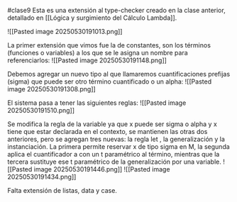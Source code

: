 #clase9
Esta es una extensión al type-checker creado en la clase anterior, detallado en [[Lógica y surgimiento del Cálculo Lambda]].

![[Pasted image 20250530191013.png]]

La primer extensión que vimos fue la de constantes, son los términos (funciones o variables) a los que se le asigna un nombre para referenciarlos:
![[Pasted image 20250530191148.png]]

Debemos agregar un nuevo tipo al que llamaremos cuantificaciones prefijas (sigma) que puede ser otro término cuantificado o un alpha:
![[Pasted image 20250530191308.png]]

El sistema pasa a tener las siguientes reglas:
![[Pasted image 20250530191510.png]]

Se modifica la regla de la variable ya que x puede ser sigma o alpha y x tiene que estar declarada en el contexto, se mantienen las otras dos anteriores, pero se agregan tres nuevas: la regla let , la generalización y la instanciación. La primera permite reservar x de tipo sigma en M, la segunda aplica el cuantificador a con un t paramétrico al término, mientras que la tercera sustituye ese t paramétrico de la generalización por una variable. 
![[Pasted image 20250530191446.png]]
![[Pasted image 20250530191434.png]]

Falta extensión de listas, data y case.